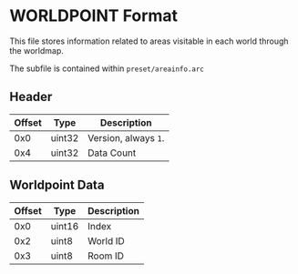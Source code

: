# WORLDPOINT Format

This file stores information related to areas visitable in each world through the worldmap.

The subfile is contained within `preset/areainfo.arc`

## Header

| Offset | Type  | Description
|--------|-------|------------
| 0x0     | uint32   | Version, always `1`.
| 0x4     | uint32   | Data Count

## Worldpoint Data

| Offset | Type  | Description
|--------|-------|------------
| 0x0     | uint16   | Index
| 0x2     | uint8   | World ID
| 0x3     | uint8   | Room ID